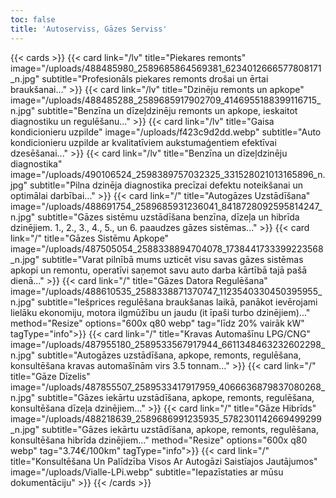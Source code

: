```yaml
---
toc: false
title: 'Autoserviss, Gāzes Serviss'
---
```


{{< cards >}}
{{< card link="/lv" title="Piekares remonts" image="/uploads/488485980_2589685864569381_6234012666577808171_n.jpg" subtitle="Profesionāls piekares remonts drošai un ērtai braukšanai..." >}}
{{< card link="/lv" title="Dzinēju remonts un apkope" image="/uploads/488485288_2589685917902709_4146955188399116715_n.jpg" subtitle="Benzīna un dīzeļdzinēju remonts un apkope, ieskaitot diagnostiku un regulēšanu..." >}}
{{< card link="/lv" title="Gaisa kondicionieru uzpilde" image="/uploads/f423c9d2dd.webp" subtitle="Auto kondicionieru uzpilde ar kvalitatīviem aukstumaģentiem efektīvai dzesēšanai..." >}}
{{< card link="/lv" title="Benzīna un dīzeļdzinēju diagnostika" image="/uploads/490106524_2598389757032325_331528021013165896_n.jpg" subtitle="Pilna dzinēja diagnostika precīzai defektu noteikšanai un optimālai darbībai..." >}}
{{< card link="/" title="Autogāzes Uzstādīšana" image="/uploads/488691754_2589685931236041_8418728092595814247_n.jpg" subtitle="Gāzes sistēmu uzstādīšana benzīna, dīzeļa un hibrīda dzinējiem. 1., 2., 3., 4., 5., un 6. paaudzes gāzes sistēmas..." >}}
{{< card link="/" title="Gāzes Sistēmu Apkope" image="/uploads/487505054_2588338894704078_1738441733399223568_n.jpg" subtitle="Varat pilnībā mums uzticēt visu savas gāzes sistēmas apkopi un remontu, operatīvi saņemot savu auto darba kārtībā tajā pašā dienā..." >}}
{{< card link="/" title="Gāzes Datora Regulēšana" image="/uploads/488610535_2588338871370747_1123540330450395955_n.jpg" subtitle="Iešprices regulēšana braukšanas laikā, panākot ievērojami lielāku ekonomiju, motora ilgmūžību un jaudu (it īpaši turbo dzinējiem)..." method="Resize" options="600x q80 webp" tag="līdz 20% vairāk kW" tagType="info">}}
{{< card link="/" title="Kravas Automašīnu LPG/CNG" image="/uploads/487955180_2589533567917944_6611348463232602298_n.jpg" subtitle="Autogāzes uzstādīšana, apkope, remonts, regulēšana, konsultēšana kravas automašīnām virs 3.5 tonnam..." >}}
{{< card link="/" title="Gāze Dīzelis" image="/uploads/487855507_2589533417917959_4066636879837080268_n.jpg" subtitle="Gāzes iekārtu uzstādīšana, apkope, remonts, regulēšana, konsultēšana dīzeļa dzinējiem..." >}}
{{< card link="/" title="Gāze Hibrīds" image="/uploads/488218639_2589686991235935_5782301142669499299_n.jpg" subtitle="Gāzes iekārtu uzstādīšana, apkope, remonts, regulēšana, konsultēšana hibrīda dzinējiem..." method="Resize" options="600x q80 webp" tag="3.74€/100km" tagType="info">}}
{{< card link="/" title="Konsultēšana Un Palīdzība Visos Ar Autogāzi Saistīajos Jautājumos" image="/uploads/Vialle-LPi.webp" subtitle="Iepazīstaties ar mūsu dokumentāciju" >}}
{{< /cards >}}
